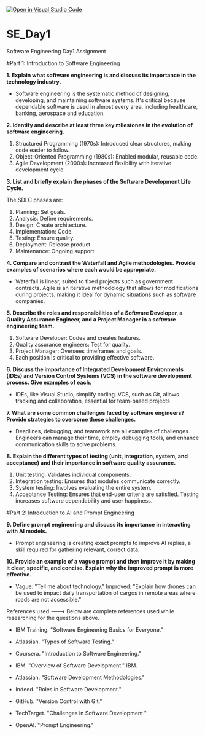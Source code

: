 [![Open in Visual Studio Code](https://classroom.github.com/assets/open-in-vscode-2e0aaae1b6195c2367325f4f02e2d04e9abb55f0b24a779b69b11b9e10269abc.svg)](https://classroom.github.com/online_ide?assignment_repo_id=16953042&assignment_repo_type=AssignmentRepo)
# SE_Day1
Software Engineering Day1 Assignment

#Part 1: Introduction to Software Engineering

**1. Explain what software engineering is and discuss its importance in the technology industry.**

- Software engineering is the systematic method of designing, developing, and maintaining software systems. It's critical because dependable software is used in almost every area, 
including healthcare, banking, aerospace and education.

**2. Identify and describe at least three key milestones in the evolution of software engineering.**

1. Structured Programming (1970s): Introduced clear structures, making code easier to follow.
2. Object-Oriented Programming (1980s): Enabled modular, reusable code.
3. Agile Development (2000s): Increased flexibility with iterative development cycle

**3. List and briefly explain the phases of the Software Development Life Cycle.**

The SDLC phases are:
1. Planning: Set goals.
2. Analysis: Define requirements.
3. Design: Create architecture.
4. Implementation: Code.
5. Testing: Ensure quality.
6. Deployment: Release product.
7. Maintenance: Ongoing support.

**4. Compare and contrast the Waterfall and Agile methodologies. Provide examples of scenarios where each would be appropriate.**

- Waterfall is linear, suited to fixed projects such as government contracts. Agile is an iterative methodology that allows for modifications during projects,
making it ideal for dynamic situations such as software companies. 

**5. Describe the roles and responsibilities of a Software Developer, a Quality Assurance Engineer, and a Project Manager in a software engineering team.**

1. Software Developer: Codes and creates features.
2. Quality assurance engineers: Test for quality.
3. Project Manager: Oversees timeframes and goals.
4. Each position is critical to providing effective software.


**6. Discuss the importance of Integrated Development Environments (IDEs) and Version Control Systems (VCS) in the software development process. Give examples of each.**

- IDEs, like Visual Studio, simplify coding. VCS, such as Git, allows tracking and collaboration, essential for team-based projects

**7. What are some common challenges faced by software engineers? Provide strategies to overcome these challenges.**

- Deadlines, debugging, and teamwork are all examples of challenges. 
Engineers can manage their time, employ debugging tools, and enhance communication skills to solve problems.

**8. Explain the different types of testing (unit, integration, system, and acceptance) and their importance in software quality assurance.**

1. Unit testing: Validates individual components.
2. Integration testing: Ensures that modules communicate correctly.
3. System testing: Involves evaluating the entire system.
4. Acceptance Testing: Ensures that end-user criteria are satisfied. Testing increases software dependability and user happiness. 

#Part 2: Introduction to AI and Prompt Engineering

**9. Define prompt engineering and discuss its importance in interacting with AI models.**

- Prompt engineering is creating exact prompts to improve AI replies, a skill required for gathering relevant, correct data.


**10. Provide an example of a vague prompt and then improve it by making it clear, specific, and concise. Explain why the improved prompt is more effective.**

- Vague: "Tell me about technology." Improved: "Explain how drones can be used to  impact daily transportation of cargos in remote areas where roads are not accessible."


References used ---> Below are complete references used while researching for the questions above. 

- IBM Training. "Software Engineering Basics for Everyone." 

- Atlassian. "Types of Software Testing." 

- Coursera. "Introduction to Software Engineering." 

- IBM. "Overview of Software Development." IBM. 

- Atlassian. "Software Development Methodologies." 

- Indeed. "Roles in Software Development."

- GitHub. "Version Control with Git."

- TechTarget. "Challenges in Software Development."

- OpenAI. "Prompt Engineering."






